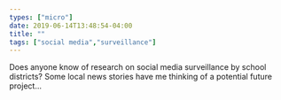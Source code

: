 ```yaml
---
types: ["micro"]
date: 2019-06-14T13:48:54-04:00
title: ""
tags: ["social media","surveillance"]
---
```

Does anyone know of research on social media surveillance by school districts? Some local news stories have me thinking of a potential future project...
